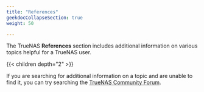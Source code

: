 ```yaml
---
title: "References"
geekdocCollapseSection: true
weight: 50

---
```


The TrueNAS **References** section includes additional information on various topics helpful for a TrueNAS user.

{{< children depth="2" >}}

If you are searching for additional information on a topic and are unable to find it, you can try searching the [TrueNAS Community Forum](https://www.truenas.com/community/).
